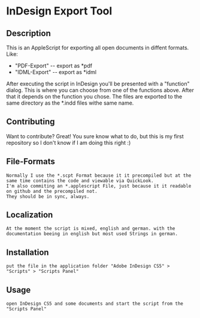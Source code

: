 InDesign Export Tool
=============

Description
-------


This is an AppleScript for exporting all open documents in diffent formats. Like:

* "PDF-Export" -- export as *pdf
* "IDML-Export" -- export as *idml

After executing the script in InDesign you'll be presented with a "function" dialog.
This is where you can choose from one of the functions above.
After that it depends on the function you chose.
The files are exported to the same directory as the *.indd files withe same name.



Contributing
------------

Want to contribute? Great! You sure know what to do, but this is my first repository so I don't know if I am doing this right :)

File-Formats
-----------
    Normally I use the *.scpt Format because it it precompiled but at the same time contains the code and viewable via QuickLook. 
    I'm also commiting an *.applescript File, just because it it readable on github and the precompiled not.
    They should be in sync, always.
    
Localization
-----------
    At the moment the script is mixed, english and german. with the documentation beeing in english but most used Strings in german.

Installation
-----------

    put the file in the application folder "Adobe InDesign CS5" > "Scripts" > "Scripts Panel"


Usage
-----

    open InDesign CS5 and some documents and start the script from the "Scripts Panel"
